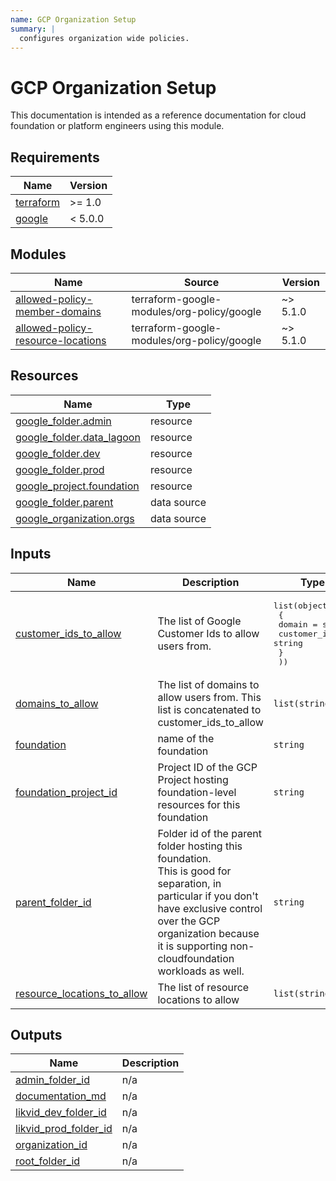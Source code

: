 ```yaml
---
name: GCP Organization Setup
summary: |
  configures organization wide policies.
---
```


# GCP Organization Setup

This documentation is intended as a reference documentation for cloud foundation or platform engineers using this module.

<!-- BEGIN_TF_DOCS -->
## Requirements

| Name | Version |
|------|---------|
| <a name="requirement_terraform"></a> [terraform](#requirement\_terraform) | >= 1.0 |
| <a name="requirement_google"></a> [google](#requirement\_google) | < 5.0.0 |

## Modules

| Name | Source | Version |
|------|--------|---------|
| <a name="module_allowed-policy-member-domains"></a> [allowed-policy-member-domains](#module\_allowed-policy-member-domains) | terraform-google-modules/org-policy/google | ~> 5.1.0 |
| <a name="module_allowed-policy-resource-locations"></a> [allowed-policy-resource-locations](#module\_allowed-policy-resource-locations) | terraform-google-modules/org-policy/google | ~> 5.1.0 |

## Resources

| Name | Type |
|------|------|
| [google_folder.admin](https://registry.terraform.io/providers/hashicorp/google/latest/docs/resources/folder) | resource |
| [google_folder.data_lagoon](https://registry.terraform.io/providers/hashicorp/google/latest/docs/resources/folder) | resource |
| [google_folder.dev](https://registry.terraform.io/providers/hashicorp/google/latest/docs/resources/folder) | resource |
| [google_folder.prod](https://registry.terraform.io/providers/hashicorp/google/latest/docs/resources/folder) | resource |
| [google_project.foundation](https://registry.terraform.io/providers/hashicorp/google/latest/docs/resources/project) | resource |
| [google_folder.parent](https://registry.terraform.io/providers/hashicorp/google/latest/docs/data-sources/folder) | data source |
| [google_organization.orgs](https://registry.terraform.io/providers/hashicorp/google/latest/docs/data-sources/organization) | data source |

## Inputs

| Name | Description | Type | Default | Required |
|------|-------------|------|---------|:--------:|
| <a name="input_customer_ids_to_allow"></a> [customer\_ids\_to\_allow](#input\_customer\_ids\_to\_allow) | The list of Google Customer Ids to allow users from. | <pre>list(object(<br>    {<br>      domain      = string<br>      customer_id = string<br>    }<br>  ))</pre> | `[]` | no |
| <a name="input_domains_to_allow"></a> [domains\_to\_allow](#input\_domains\_to\_allow) | The list of domains to allow users from. This list is concatenated to customer\_ids\_to\_allow | `list(string)` | n/a | yes |
| <a name="input_foundation"></a> [foundation](#input\_foundation) | name of the foundation | `string` | n/a | yes |
| <a name="input_foundation_project_id"></a> [foundation\_project\_id](#input\_foundation\_project\_id) | Project ID of the GCP Project hosting foundation-level resources for this foundation | `string` | n/a | yes |
| <a name="input_parent_folder_id"></a> [parent\_folder\_id](#input\_parent\_folder\_id) | Folder id of the parent folder hosting this foundation.<br>    This is good for separation, in particular if you don't have exclusive control over the GCP organization because<br>    it is supporting non-cloudfoundation workloads as well. | `string` | n/a | yes |
| <a name="input_resource_locations_to_allow"></a> [resource\_locations\_to\_allow](#input\_resource\_locations\_to\_allow) | The list of resource locations to allow | `list(string)` | n/a | yes |

## Outputs

| Name | Description |
|------|-------------|
| <a name="output_admin_folder_id"></a> [admin\_folder\_id](#output\_admin\_folder\_id) | n/a |
| <a name="output_documentation_md"></a> [documentation\_md](#output\_documentation\_md) | n/a |
| <a name="output_likvid_dev_folder_id"></a> [likvid\_dev\_folder\_id](#output\_likvid\_dev\_folder\_id) | n/a |
| <a name="output_likvid_prod_folder_id"></a> [likvid\_prod\_folder\_id](#output\_likvid\_prod\_folder\_id) | n/a |
| <a name="output_organization_id"></a> [organization\_id](#output\_organization\_id) | n/a |
| <a name="output_root_folder_id"></a> [root\_folder\_id](#output\_root\_folder\_id) | n/a |
<!-- END_TF_DOCS -->
